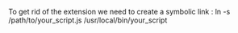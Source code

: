 To get rid of the extension we need to create a symbolic link :
ln -s /path/to/your_script.js /usr/local/bin/your_script
